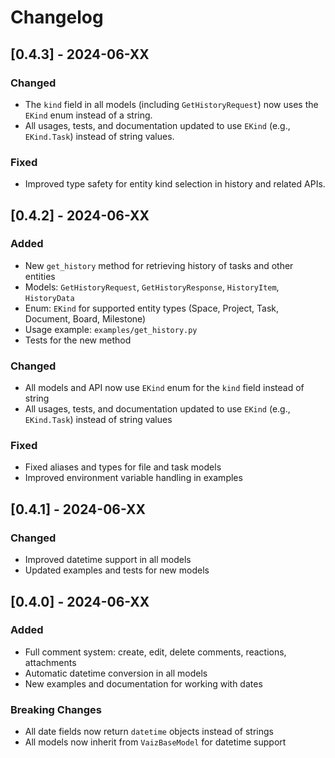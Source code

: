 # Changelog

## [0.4.3] - 2024-06-XX
### Changed
- The `kind` field in all models (including `GetHistoryRequest`) now uses the `EKind` enum instead of a string.
- All usages, tests, and documentation updated to use `EKind` (e.g., `EKind.Task`) instead of string values.

### Fixed
- Improved type safety for entity kind selection in history and related APIs.

## [0.4.2] - 2024-06-XX
### Added
- New `get_history` method for retrieving history of tasks and other entities
- Models: `GetHistoryRequest`, `GetHistoryResponse`, `HistoryItem`, `HistoryData`
- Enum: `EKind` for supported entity types (Space, Project, Task, Document, Board, Milestone)
- Usage example: `examples/get_history.py`
- Tests for the new method

### Changed
- All models and API now use `EKind` enum for the `kind` field instead of string
- All usages, tests, and documentation updated to use `EKind` (e.g., `EKind.Task`) instead of string values

### Fixed
- Fixed aliases and types for file and task models
- Improved environment variable handling in examples

## [0.4.1] - 2024-06-XX
### Changed
- Improved datetime support in all models
- Updated examples and tests for new models

## [0.4.0] - 2024-06-XX
### Added
- Full comment system: create, edit, delete comments, reactions, attachments
- Automatic datetime conversion in all models
- New examples and documentation for working with dates

### Breaking Changes
- All date fields now return `datetime` objects instead of strings
- All models now inherit from `VaizBaseModel` for datetime support 